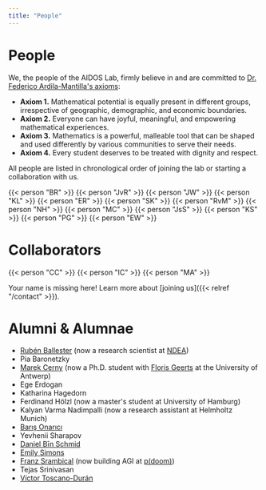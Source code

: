 ```yaml
---
title: "People"
---
```


# People

We, the people of the AIDOS Lab, firmly believe in and are committed to [Dr. Federico Ardila-Mantilla's axioms](https://fardila.com/):

- **Axiom 1.** Mathematical potential is equally present in different groups, irrespective of geographic, demographic, and economic boundaries.
- **Axiom 2.** Everyone can have joyful, meaningful, and empowering mathematical experiences.
- **Axiom 3.** Mathematics is a powerful, malleable tool that can be shaped and used differently by various communities to serve their needs.
- **Axiom 4.** Every student deserves to be treated with dignity and respect.

All people are listed in chronological order of joining the lab or
starting a collaboration with us.

<div class="people-card-container">
    {{< person "BR" >}}
    {{< person "JvR" >}}
    {{< person "JW" >}}
    {{< person "KL" >}}
    {{< person "ER" >}}
    {{< person "SK" >}}
    {{< person "RvM" >}}
    {{< person "NH" >}}
    {{< person "MC" >}}
    {{< person "JsS" >}}
    {{< person "KS" >}}   
    {{< person "PG" >}}
    {{< person "EW" >}}
</div>

# Collaborators

<div class="people-card-container">
    {{< person "CC" >}}
    {{< person "IC" >}}
    {{< person "MA" >}}
</div>

Your name is missing here! Learn more about [joining us]({{< relref "/contact" >}}).

# Alumni & Alumnae

- [Rubén Ballester](https://rubenbb.com) (now a research scientist at [NDEA](https://ndea.com))
- Pia Baronetzky
- [Marek Cerny](http://marekcerny.com) (now a Ph.D. student with [Floris Geerts](https://fgeerts.github.io/) at the University of Antwerp)
- Ege Erdogan
- Katharina Hagedorn
- Ferdinand Hölzl (now a master's student at University of Hamburg)
- Kalyan Varma Nadimpalli (now a research assistant at Helmholtz Munich)
- [Barış Onarıcı](https://www.linkedin.com/in/barisonarici-a271828182845904523/)
- Yevhenii Sharapov
- [Daniel Bīn Schmid](https://danielbinschmid.com)
- [Emily Simons](https://emsimons.github.io/me)
- [Franz Srambical](https://srambical.fr/) (now building AGI at [p(doom)](https://pdoom.org))
- Tejas Srinivasan
- [Víctor Toscano-Durán](https://victosdur.github.io)
